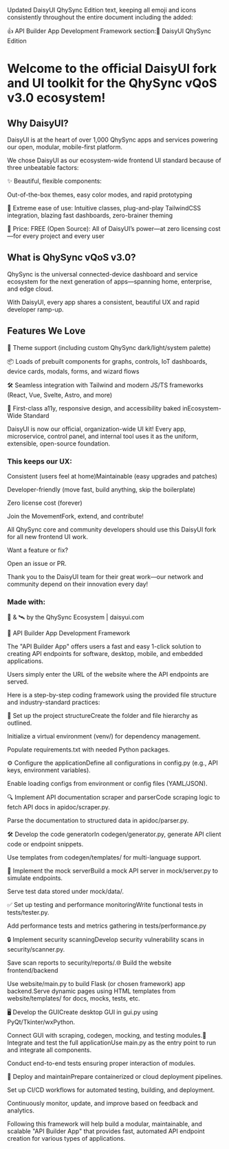 Updated DaisyUI QhySync Edition text, keeping all emoji and icons consistently throughout the entire document including the added: 

👍 API Builder App Development Framework section:🌼 DaisyUI QhySync Edition

# Welcome to the official DaisyUI fork and UI toolkit for the QhySync vQoS v3.0 ecosystem!

## Why DaisyUI?

DaisyUI is at the heart of over 1,000 QhySync apps and services powering our open, modular, mobile-first platform. 

We chose DaisyUI as our ecosystem-wide frontend UI standard because of three unbeatable factors:

✨ Beautiful, flexible components: 

Out-of-the-box themes, easy color modes, and rapid prototyping

🚀 Extreme ease of use: Intuitive classes, plug-and-play TailwindCSS integration, blazing fast dashboards, zero-brainer theming

💸 Price: FREE (Open Source): All of DaisyUI’s power—at zero licensing cost—for every project and every user

## What is QhySync vQoS v3.0?

QhySync is the universal connected-device dashboard and service ecosystem for the next generation of apps—spanning home, enterprise, and edge cloud. 

With DaisyUI, every app shares a consistent, beautiful UX and rapid developer ramp-up.

## Features We Love

🎨 Theme support (including custom QhySync dark/light/system palette)

📦 Loads of prebuilt components for graphs, controls, IoT dashboards, device cards, modals, forms, and wizard flows

🛠️ Seamless integration with Tailwind and modern JS/TS frameworks (React, Vue, Svelte, Astro, and more)

🤝 First-class a11y, responsive design, and accessibility baked inEcosystem-Wide Standard

DaisyUI is now our official, organization-wide UI kit! Every app, microservice, control panel, and internal tool uses it as the uniform, extensible, open-source foundation. 

### This keeps our UX:

Consistent (users feel at home)Maintainable (easy upgrades and patches)

Developer-friendly (move fast, build anything, skip the boilerplate)

Zero license cost (forever)

Join the MovementFork, extend, and contribute! 

All QhySync core and community developers should use this DaisyUI fork for all new frontend UI work. 

Want a feature or fix? 

Open an issue or PR.

Thank you to the DaisyUI team for their great work—our network and community depend on their innovation every day!

### Made with: 

🌼 & 🛰️ by the QhySync Ecosystem | daisyui.com

🌟 API Builder App Development Framework

The "API Builder App" offers users a fast and easy 1-click solution to creating API endpoints for software, desktop, mobile, and embedded applications.

Users simply enter the URL of the website where the API endpoints are served.

Here is a step-by-step coding framework using the provided file structure and industry-standard practices:

🚀 Set up the project structureCreate the folder and file hierarchy as outlined.

Initialize a virtual environment (venv/) for dependency management.

Populate requirements.txt with needed Python packages.

⚙️ Configure the applicationDefine all configurations in config.py (e.g., API keys, environment variables).

Enable loading configs from environment or config files (YAML/JSON).

🔍 Implement API documentation scraper and parserCode scraping logic to fetch API docs in apidoc/scraper.py.

Parse the documentation to structured data in apidoc/parser.py.

🛠️ Develop the code generatorIn codegen/generator.py, generate API client code or endpoint snippets.

Use templates from codegen/templates/ for multi-language support.

🧪 Implement the mock serverBuild a mock API server in mock/server.py to simulate endpoints.

Serve test data stored under mock/data/.

✅ Set up testing and performance monitoringWrite functional tests in tests/tester.py.

Add performance tests and metrics gathering in tests/performance.py

🔒 Implement security scanningDevelop security vulnerability scans in security/scanner.py.

Save scan reports to security/reports/.🌐 Build the website frontend/backend

Use website/main.py to build Flask (or chosen framework) app backend.Serve dynamic pages using HTML templates from website/templates/ for docs, mocks, tests, etc.

🖥️ Develop the GUICreate desktop GUI in gui.py using PyQt/Tkinter/wxPython.

Connect GUI with scraping, codegen, mocking, and testing modules.🧩 Integrate and test the full applicationUse main.py as the entry point to run and integrate all components.

Conduct end-to-end tests ensuring proper interaction of modules.

🚀 Deploy and maintainPrepare containerized or cloud deployment pipelines.

Set up CI/CD workflows for automated testing, building, and deployment.

Continuously monitor, update, and improve based on feedback and analytics.

Following this framework will help build a modular, maintainable, and scalable "API Builder App" that provides fast, automated API endpoint creation for various types of applications.